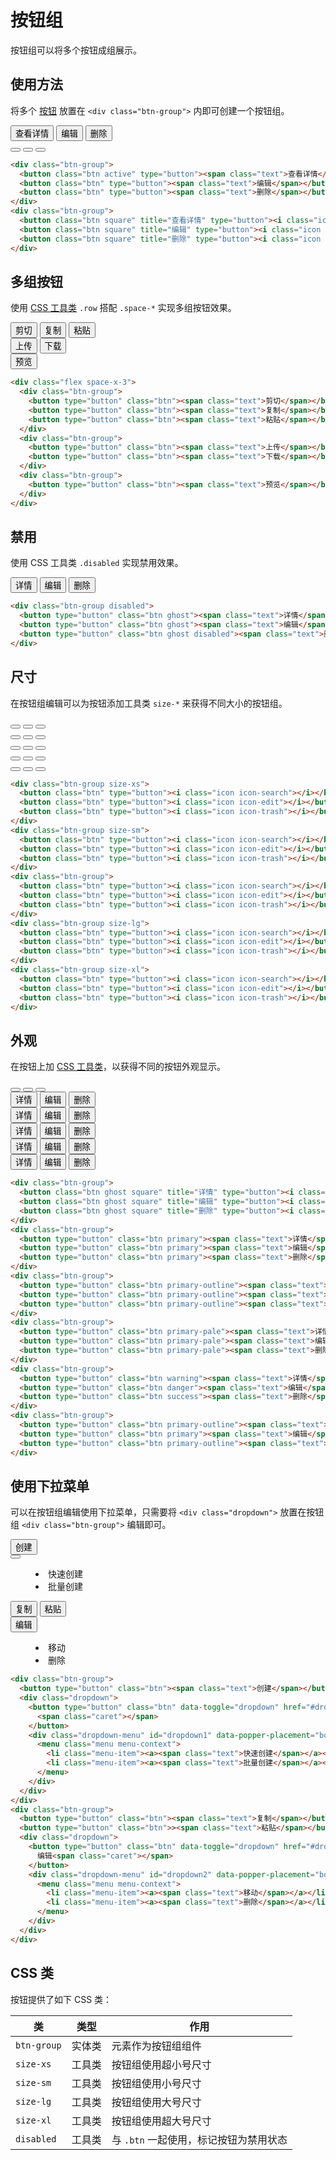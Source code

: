 # 按钮组

按钮组可以将多个按钮成组展示。

## 使用方法

将多个 [按钮](/lib/components/button/) 放置在 `<div class="btn-group">` 内即可创建一个按钮组。

<Example class="flex gap-1">
  <div class="btn-group">
    <button class="btn active" type="button"><span class="text">查看详情</span></button>
    <button class="btn" type="button"><span class="text">编辑</span></button>
    <button class="btn" type="button"><span class="text">删除</span></button>
  </div>
  <div class="btn-group">
    <button class="btn square" title="查看详情" type="button"><i class="icon icon-search"></i></button>
    <button class="btn square" title="编辑" type="button"><i class="icon icon-edit"></i></button>
    <button class="btn square" title="删除" type="button"><i class="icon icon-trash"></i></button>
  </div>
</Example>

```html
<div class="btn-group">
  <button class="btn active" type="button"><span class="text">查看详情</span></button>
  <button class="btn" type="button"><span class="text">编辑</span></button>
  <button class="btn" type="button"><span class="text">删除</span></button>
</div>
<div class="btn-group">
  <button class="btn square" title="查看详情" type="button"><i class="icon icon-search"></i></button>
  <button class="btn square" title="编辑" type="button"><i class="icon icon-edit"></i></button>
  <button class="btn square" title="删除" type="button"><i class="icon icon-trash"></i></button>
</div>
```

## 多组按钮

使用 [CSS 工具类](/utilities/) `.row` 搭配  `.space-*` 实现多组按钮效果。

<Example>
  <div class="row space-x-3">
    <div class="btn-group">
      <button type="button" class="btn"><span class="text">剪切</span></button>
      <button type="button" class="btn"><span class="text">复制</span></button>
      <button type="button" class="btn"><span class="text">粘贴</span></button>
    </div>
    <div class="btn-group">
      <button type="button" class="btn"><span class="text">上传</span></button>
      <button type="button" class="btn"><span class="text">下载</span></button>
    </div>
    <div class="btn-group">
      <button type="button" class="btn"><span class="text">预览</span></button>
    </div>
  </div>
</Example>

```html
<div class="flex space-x-3">
  <div class="btn-group">
    <button type="button" class="btn"><span class="text">剪切</span></button>
    <button type="button" class="btn"><span class="text">复制</span></button>
    <button type="button" class="btn"><span class="text">粘贴</span></button>
  </div>
  <div class="btn-group">
    <button type="button" class="btn"><span class="text">上传</span></button>
    <button type="button" class="btn"><span class="text">下载</span></button>
  </div>
  <div class="btn-group">
    <button type="button" class="btn"><span class="text">预览</span></button>
  </div>
</div>
```

## 禁用

使用 CSS 工具类 `.disabled` 实现禁用效果。

<Example>
  <div class="btn-group">
    <button type="button" class="btn ghost"><span class="text">详情</span></button>
    <button type="button" class="btn ghost"><span class="text">编辑</span></button>
    <button type="button" class="btn ghost disabled"><span class="text">删除</span></button>
  </div>
</Example>

```html
<div class="btn-group disabled">
  <button type="button" class="btn ghost"><span class="text">详情</span></button>
  <button type="button" class="btn ghost"><span class="text">编辑</span></button>
  <button type="button" class="btn ghost disabled"><span class="text">删除</span></button>
</div>
```

## 尺寸

在按钮组编辑可以为按钮添加工具类 `size-*` 来获得不同大小的按钮组。

<Example class="col gap-4">
  <div class="btn-group size-xs">
    <button class="btn" type="button"><i class="icon icon-search"></i></button>
    <button class="btn" type="button"><i class="icon icon-edit"></i></button>
    <button class="btn" type="button"><i class="icon icon-trash"></i></button>
  </div>
  <div class="btn-group size-sm">
    <button class="btn" type="button"><i class="icon icon-search"></i></button>
    <button class="btn" type="button"><i class="icon icon-edit"></i></button>
    <button class="btn" type="button"><i class="icon icon-trash"></i></button>
  </div>
  <div class="btn-group">
    <button class="btn" type="button"><i class="icon icon-search"></i></button>
    <button class="btn" type="button"><i class="icon icon-edit"></i></button>
    <button class="btn" type="button"><i class="icon icon-trash"></i></button>
  </div>
  <div class="btn-group size-lg">
    <button class="btn" type="button"><i class="icon icon-search"></i></button>
    <button class="btn" type="button"><i class="icon icon-edit"></i></button>
    <button class="btn" type="button"><i class="icon icon-trash"></i></button>
  </div>
  <div class="btn-group size-xl">
    <button class="btn" type="button"><i class="icon icon-search"></i></button>
    <button class="btn" type="button"><i class="icon icon-edit"></i></button>
    <button class="btn" type="button"><i class="icon icon-trash"></i></button>
  </div>
</Example>

```html
<div class="btn-group size-xs">
  <button class="btn" type="button"><i class="icon icon-search"></i></button>
  <button class="btn" type="button"><i class="icon icon-edit"></i></button>
  <button class="btn" type="button"><i class="icon icon-trash"></i></button>
</div>
<div class="btn-group size-sm">
  <button class="btn" type="button"><i class="icon icon-search"></i></button>
  <button class="btn" type="button"><i class="icon icon-edit"></i></button>
  <button class="btn" type="button"><i class="icon icon-trash"></i></button>
</div>
<div class="btn-group">
  <button class="btn" type="button"><i class="icon icon-search"></i></button>
  <button class="btn" type="button"><i class="icon icon-edit"></i></button>
  <button class="btn" type="button"><i class="icon icon-trash"></i></button>
</div>
<div class="btn-group size-lg">
  <button class="btn" type="button"><i class="icon icon-search"></i></button>
  <button class="btn" type="button"><i class="icon icon-edit"></i></button>
  <button class="btn" type="button"><i class="icon icon-trash"></i></button>
</div>
<div class="btn-group size-xl">
  <button class="btn" type="button"><i class="icon icon-search"></i></button>
  <button class="btn" type="button"><i class="icon icon-edit"></i></button>
  <button class="btn" type="button"><i class="icon icon-trash"></i></button>
</div>
```

## 外观

在按钮上加 [CSS 工具类](/utilities/)，以获得不同的按钮外观显示。

<Example class="flex flex-wrap gap-4">
  <div class="btn-group">
    <button class="btn ghost square" title="详情" type="button"><i class="icon icon-search"></i></button>
    <button class="btn ghost square" title="编辑" type="button"><i class="icon icon-edit"></i></button>
    <button class="btn ghost square" title="删除" type="button"><i class="icon icon-trash"></i></button>
  </div>
  <div class="btn-group">
    <button type="button" class="btn primary"><span class="text">详情</span></button>
    <button type="button" class="btn primary"><span class="text">编辑</span></button>
    <button type="button" class="btn primary"><span class="text">删除</span></button>
  </div>
  <div class="btn-group">
    <button type="button" class="btn primary-outline"><span class="text">详情</span></button>
    <button type="button" class="btn primary-outline"><span class="text">编辑</span></button>
    <button type="button" class="btn primary-outline"><span class="text">删除</span></button>
  </div>
  <div class="btn-group">
    <button type="button" class="btn primary-pale"><span class="text">详情</span></button>
    <button type="button" class="btn primary-pale"><span class="text">编辑</span></button>
    <button type="button" class="btn primary-pale"><span class="text">删除</span></button>
  </div>
  <div class="btn-group">
    <button type="button" class="btn warning"><span class="text">详情</span></button>
    <button type="button" class="btn danger"><span class="text">编辑</span></button>
    <button type="button" class="btn success"><span class="text">删除</span></button>
  </div>
  <div class="btn-group">
    <button type="button" class="btn primary-outline"><span class="text">详情</span></button>
    <button type="button" class="btn primary"><span class="text">编辑</span></button>
    <button type="button" class="btn primary-outline"><span class="text">删除</span></button>
  </div>
</Example>

```html
<div class="btn-group">
  <button class="btn ghost square" title="详情" type="button"><i class="icon icon-search"></i></button>
  <button class="btn ghost square" title="编辑" type="button"><i class="icon icon-edit"></i></button>
  <button class="btn ghost square" title="删除" type="button"><i class="icon icon-trash"></i></button>
</div>
<div class="btn-group">
  <button type="button" class="btn primary"><span class="text">详情</span></button>
  <button type="button" class="btn primary"><span class="text">编辑</span></button>
  <button type="button" class="btn primary"><span class="text">删除</span></button>
</div>
<div class="btn-group">
  <button type="button" class="btn primary-outline"><span class="text">详情</span></button>
  <button type="button" class="btn primary-outline"><span class="text">编辑</span></button>
  <button type="button" class="btn primary-outline"><span class="text">删除</span></button>
</div>
<div class="btn-group">
  <button type="button" class="btn primary-pale"><span class="text">详情</span></button>
  <button type="button" class="btn primary-pale"><span class="text">编辑</span></button>
  <button type="button" class="btn primary-pale"><span class="text">删除</span></button>
</div>
<div class="btn-group">
  <button type="button" class="btn warning"><span class="text">详情</span></button>
  <button type="button" class="btn danger"><span class="text">编辑</span></button>
  <button type="button" class="btn success"><span class="text">删除</span></button>
</div>
<div class="btn-group">
  <button type="button" class="btn primary-outline"><span class="text">详情</span></button>
  <button type="button" class="btn primary"><span class="text">编辑</span></button>
  <button type="button" class="btn primary-outline"><span class="text">删除</span></button>
</div>
```

## 使用下拉菜单

可以在按钮组编辑使用下拉菜单，只需要将 `<div class="dropdown">` 放置在按钮组 `<div class="btn-group">` 编辑即可。

<Example class="flex gap-4">
  <div class="btn-group">
    <button type="button" class="btn"><span class="text">创建</span></button>
    <div class="dropdown">
      <button type="button" class="btn" data-toggle="dropdown" href="#dropdown1">
        <span class="caret"></span>
      </button>
      <div class="dropdown-menu" id="dropdown1" data-popper-placement="bottom-start" >
        <menu class="menu menu-context">
          <li class="menu-item"><a><span class="text">快速创建</span></a></li>
          <li class="menu-item"><a><span class="text">批量创建</span></a></li>
        </menu>
      </div>
    </div>
  </div>
  <div class="btn-group">
    <button type="button" class="btn"><span class="text">复制</span></button>
    <button type="button" class="btn"><span class="text">粘贴</span></button>
    <div class="dropdown">
      <button type="button" class="btn" data-toggle="dropdown" href="#dropdown2">
        编辑<span class="caret"></span>
      </button>
      <div class="dropdown-menu" id="dropdown2" data-popper-placement="bottom-start" >
        <menu class="menu menu-context">
          <li class="menu-item"><a><span class="text">移动</span></a></li>
          <li class="menu-item"><a><span class="text">删除</span></a></li>
        </menu>
      </div>
    </div>
  </div>
</Example>

```html
<div class="btn-group">
  <button type="button" class="btn"><span class="text">创建</span></button>
  <div class="dropdown">
    <button type="button" class="btn" data-toggle="dropdown" href="#dropdown1">
      <span class="caret"></span>
    </button>
    <div class="dropdown-menu" id="dropdown1" data-popper-placement="bottom-start" >
      <menu class="menu menu-context">
        <li class="menu-item"><a><span class="text">快速创建</span></a></li>
        <li class="menu-item"><a><span class="text">批量创建</span></a></li>
      </menu>
    </div>
  </div>
</div>
<div class="btn-group">
  <button type="button" class="btn"><span class="text">复制</span></button>
  <button type="button" class="btn">><span class="text">粘贴</span></button>
  <div class="dropdown">
    <button type="button" class="btn" data-toggle="dropdown" href="#dropdown2">
      编辑<span class="caret"></span>
    </button>
    <div class="dropdown-menu" id="dropdown2" data-popper-placement="bottom-start" >
      <menu class="menu menu-context">
        <li class="menu-item"><a><span class="text">移动</span></a></li>
        <li class="menu-item"><a><span class="text">删除</span></a></li>
      </menu>
    </div>
  </div>
</div>
```
## CSS 类

按钮提供了如下 CSS 类：

| 类        | 类型           | 作用  |
| ------------- |:-------------:| ----- |
| `btn-group`      | 实体类 | 元素作为按钮组组件 |
| `size-xs`      | 工具类      |   按钮组使用超小号尺寸 |
| `size-sm`      | 工具类      |   按钮组使用小号尺寸 |
| `size-lg`      | 工具类      |   按钮组使用大号尺寸 |
| `size-xl`      | 工具类      |   按钮组使用超大号尺寸 |
| `disabled`      | 工具类  |   与 `.btn` 一起使用，标记按钮为禁用状态 |
